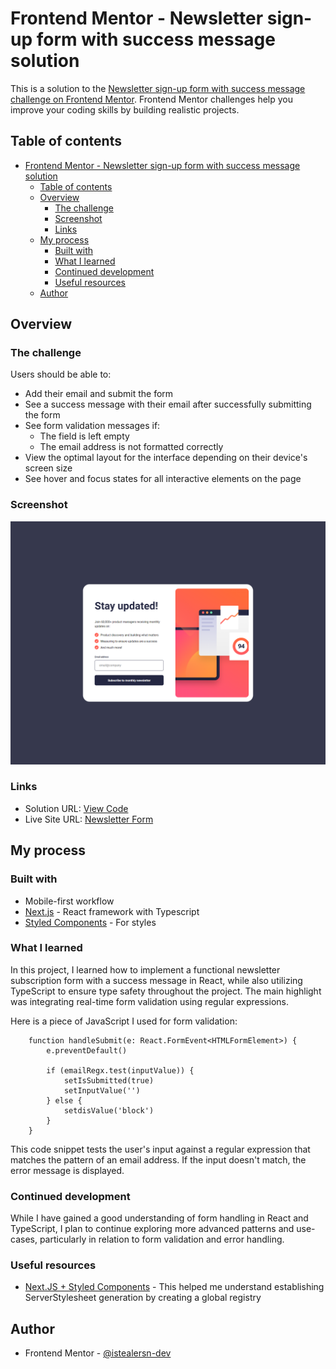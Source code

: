 # Frontend Mentor - Newsletter sign-up form with success message solution

This is a solution to the [Newsletter sign-up form with success message challenge on Frontend Mentor](https://www.frontendmentor.io/challenges/newsletter-signup-form-with-success-message-3FC1AZbNrv). Frontend Mentor challenges help you improve your coding skills by building realistic projects. 

## Table of contents

- [Frontend Mentor - Newsletter sign-up form with success message solution](#frontend-mentor---newsletter-sign-up-form-with-success-message-solution)
  - [Table of contents](#table-of-contents)
  - [Overview](#overview)
    - [The challenge](#the-challenge)
    - [Screenshot](#screenshot)
    - [Links](#links)
  - [My process](#my-process)
    - [Built with](#built-with)
    - [What I learned](#what-i-learned)
    - [Continued development](#continued-development)
    - [Useful resources](#useful-resources)
  - [Author](#author)

## Overview

### The challenge

Users should be able to:

- Add their email and submit the form
- See a success message with their email after successfully submitting the form
- See form validation messages if:
  - The field is left empty
  - The email address is not formatted correctly
- View the optimal layout for the interface depending on their device's screen size
- See hover and focus states for all interactive elements on the page

### Screenshot

![](./screenshot.png)


### Links

- Solution URL: [View Code](https://github.com/istealersn-dev/newsletter-form)
- Live Site URL: [Newsletter Form](https://newsletter-form-green.vercel.app/)

## My process

### Built with

- Mobile-first workflow
- [Next.js](https://nextjs.org/) - React framework with Typescript
- [Styled Components](https://styled-components.com/) - For styles


### What I learned

In this project, I learned how to implement a functional newsletter subscription form with a success message in React, while also utilizing TypeScript to ensure type safety throughout the project. The main highlight was integrating real-time form validation using regular expressions.

Here is a piece of JavaScript I used for form validation:

```tsx
    function handleSubmit(e: React.FormEvent<HTMLFormElement>) {
        e.preventDefault()

        if (emailRegx.test(inputValue)) {
            setIsSubmitted(true)
            setInputValue('')
        } else {
            setdisValue('block')
        }
    }
```
This code snippet tests the user's input against a regular expression that matches the pattern of an email address. If the input doesn't match, the error message is displayed.

### Continued development

While I have gained a good understanding of form handling in React and TypeScript, I plan to continue exploring more advanced patterns and use-cases, particularly in relation to form validation and error handling.

### Useful resources

- [Next.JS + Styled Components](https://nextjs.org/docs/app/building-your-application/styling/css-in-js#styled-components) - This helped me understand establishing ServerStylesheet generation by creating a global registry

## Author

- Frontend Mentor - [@istealersn-dev](https://www.frontendmentor.io/profile/istealersn-dev)
